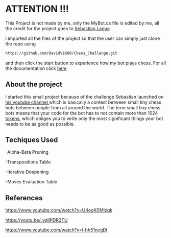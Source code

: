 # ATTENTION !!!
This Project is not made by me, only the MyBot.cs file is edited by me, all the credit for the project goes to 
  <a href="https://github.com/SebLague/Chess-Challenge">
  Sebastian Lague
  </a>

  
I imported all the files of the project so that the user can simply just clone the repo using 
```sh 
https://github.com/DavidV1600/Chess_Challenge.git
```
and then click the start button to experience how my bot plays chess. For all the documentation click <a href="https://seblague.github.io/chess-coding-challenge/documentation/"> here
 </a>
## About the project
I started this small project because of the challenge Sebastian launched on
  <a href="https://www.youtube.com/watch?v=iScy18pVR58"> his youtube channel
  </a> 
  which is basically a contest between small tiny chess bots between people from all around the world. The term small tiny chess bots means that your code for the bot has to not contain more than 1024   <a href="https://www.youtube.com/watch?v=iScy18pVR58"> tokens</a>, which obliges you to write only the most significant things your bot needs to be as good as possible.

## Techiques Used
-Alpha-Beta Pruning

-Transpositions Table

-Iterative Deepening

-Moves Evaluation Table


## References 
https://www.youtube.com/watch?v=U4ogK0MIzqk

https://youtu.be/_vqlIPDR2TU

https://www.youtube.com/watch?v=l-hh51ncgDI
